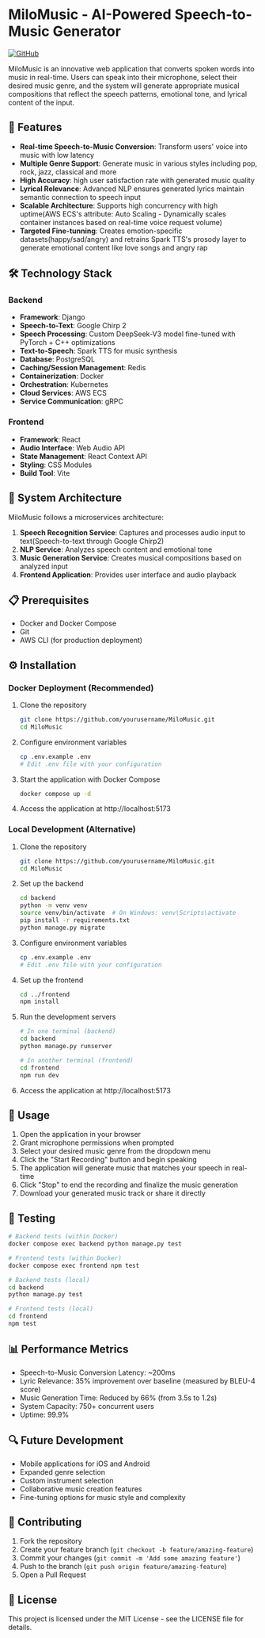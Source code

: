 # MiloMusic - AI-Powered Speech-to-Music Generator

[![GitHub](https://img.shields.io/badge/GitHub-Repository-blue?style=flat&logo=github)](https://github.com/futurespyhi/Realtime_Music_Generator)

MiloMusic is an innovative web application that converts spoken words into music in real-time. Users can speak into their microphone, select their desired music genre, and the system will generate appropriate musical compositions that reflect the speech patterns, emotional tone, and lyrical content of the input.

## 🎵 Features

- **Real-time Speech-to-Music Conversion**: Transform users' voice into music with low latency
- **Multiple Genre Support**: Generate music in various styles including pop, rock, jazz, classical and more
- **High Accuracy**: high user satisfaction rate with generated music quality
- **Lyrical Relevance**: Advanced NLP ensures generated lyrics maintain semantic connection to speech input
- **Scalable Architecture**: Supports high concurrency with high uptime(AWS ECS's attribute: Auto Scaling - Dynamically scales container instances based on real-time voice request volume)
- **Targeted Fine-tunning**: Creates emotion-specific datasets(happy/sad/angry) and retrains Spark TTS's prosody layer to generate emotional content like love songs and angry rap

## 🛠️ Technology Stack

### Backend
- **Framework**: Django
- **Speech-to-Text**: Google Chirp 2
- **Speech Processing**: Custom DeepSeek-V3 model fine-tuned with PyTorch + C++ optimizations
- **Text-to-Speech**: Spark TTS for music synthesis
- **Database**: PostgreSQL
- **Caching/Session Management**: Redis
- **Containerization**: Docker
- **Orchestration**: Kubernetes
- **Cloud Services**: AWS ECS
- **Service Communication**: gRPC

### Frontend
- **Framework**: React
- **Audio Interface**: Web Audio API
- **State Management**: React Context API
- **Styling**: CSS Modules
- **Build Tool**: Vite

## 🔧 System Architecture

MiloMusic follows a microservices architecture:

1. **Speech Recognition Service**: Captures and processes audio input to text(Speech-to-text through Google Chirp2)
2. **NLP Service**: Analyzes speech content and emotional tone
3. **Music Generation Service**: Creates musical compositions based on analyzed input
4. **Frontend Application**: Provides user interface and audio playback

## 📋 Prerequisites

- Docker and Docker Compose
- Git
- AWS CLI (for production deployment)

## ⚙️ Installation

### Docker Deployment (Recommended)

1. Clone the repository
   ```bash
   git clone https://github.com/yourusername/MiloMusic.git
   cd MiloMusic
   ```

2. Configure environment variables
   ```bash
   cp .env.example .env
   # Edit .env file with your configuration
   ```

3. Start the application with Docker Compose
   ```bash
   docker compose up -d
   ```

4. Access the application at http://localhost:5173

### Local Development (Alternative)

1. Clone the repository
   ```bash
   git clone https://github.com/yourusername/MiloMusic.git
   cd MiloMusic
   ```

2. Set up the backend
   ```bash
   cd backend
   python -m venv venv
   source venv/bin/activate  # On Windows: venv\Scripts\activate
   pip install -r requirements.txt
   python manage.py migrate
   ```

3. Configure environment variables
   ```bash
   cp .env.example .env
   # Edit .env file with your configuration
   ```

4. Set up the frontend
   ```bash
   cd ../frontend
   npm install
   ```

5. Run the development servers
   ```bash
   # In one terminal (backend)
   cd backend
   python manage.py runserver
   
   # In another terminal (frontend)
   cd frontend
   npm run dev
   ```

6. Access the application at http://localhost:5173

## 🚀 Usage

1. Open the application in your browser
2. Grant microphone permissions when prompted
3. Select your desired music genre from the dropdown menu
4. Click the "Start Recording" button and begin speaking
5. The application will generate music that matches your speech in real-time
6. Click "Stop" to end the recording and finalize the music generation
7. Download your generated music track or share it directly

## 🧪 Testing

```bash
# Backend tests (within Docker)
docker compose exec backend python manage.py test

# Frontend tests (within Docker)
docker compose exec frontend npm test

# Backend tests (local)
cd backend
python manage.py test

# Frontend tests (local)
cd frontend
npm test
```

## 📊 Performance Metrics

- Speech-to-Music Conversion Latency: ~200ms
- Lyric Relevance: 35% improvement over baseline (measured by BLEU-4 score)
- Music Generation Time: Reduced by 66% (from 3.5s to 1.2s)
- System Capacity: 750+ concurrent users
- Uptime: 99.9%

## 🔍 Future Development

- Mobile applications for iOS and Android
- Expanded genre selection
- Custom instrument selection
- Collaborative music creation features
- Fine-tuning options for music style and complexity

## 👥 Contributing

1. Fork the repository
2. Create your feature branch (`git checkout -b feature/amazing-feature`)
3. Commit your changes (`git commit -m 'Add some amazing feature'`)
4. Push to the branch (`git push origin feature/amazing-feature`)
5. Open a Pull Request

## 📄 License

This project is licensed under the MIT License - see the LICENSE file for details.
